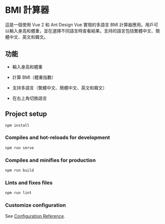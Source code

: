BMI 計算器
=======

這是一個使用 Vue 2 和 Ant Design Vue 實現的多語言 BMI 計算器應用。用戶可以輸入身高和體重，並在選擇不同語言時查看結果。支持的語言包括繁體中文、簡體中文、英文和韓文。

功能
--

*   輸入身高和體重
    
*   計算 BMI（體重指數）
    
*   支持多語言（繁體中文、簡體中文、英文和韓文）
    
*   在右上角切換語言
## Project setup
```
npm install
```

### Compiles and hot-reloads for development
```
npm run serve
```

### Compiles and minifies for production
```
npm run build
```

### Lints and fixes files
```
npm run lint
```

### Customize configuration
See [Configuration Reference](https://cli.vuejs.org/config/).
